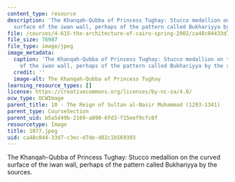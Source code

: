 ```yaml
---
content_type: resource
description: 'The Khanqah-Qubba of Princess Tughay: Stucco medallion on the curved
  surface of the iwan wall, perhaps of the pattern called Bukhariyya by the sources.'
file: /courses/4-615-the-architecture-of-cairo-spring-2002/ca48c04433d7c3ecd7ded82c1b569393_1077.jpeg
file_size: 76987
file_type: image/jpeg
image_metadata:
  caption: 'The Khanqah-Qubba of Princess Tughay: Stucco medallion on the curved surface
    of the iwan wall, perhaps of the pattern called Bukhariyya by the sources.'
  credit: ''
  image-alt: The Khanqah-Qubba of Princess Tughay
learning_resource_types: []
license: https://creativecommons.org/licenses/by-nc-sa/4.0/
ocw_type: OCWImage
parent_title: 10 - The Reign of Sultan al-Nasir Muhammad (1293-1341)
parent_type: CourseSection
parent_uid: b5a5d49b-2169-a890-6fd3-f15eef9cfc0f
resourcetype: Image
title: 1077.jpeg
uid: ca48c044-33d7-c3ec-d7de-d82c1b569393
---
```

The Khanqah-Qubba of Princess Tughay: Stucco medallion on the curved surface of the iwan wall, perhaps of the pattern called Bukhariyya by the sources.